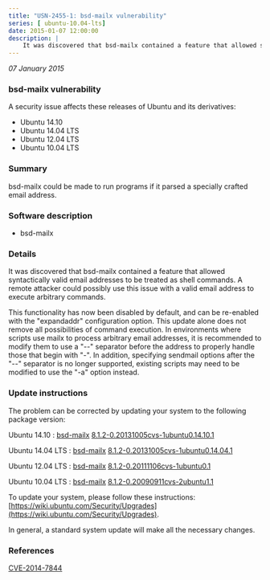 ```yaml
---
title: "USN-2455-1: bsd-mailx vulnerability"
series: [ ubuntu-10.04-lts]
date: 2015-01-07 12:00:00
description: |
    It was discovered that bsd-mailx contained a feature that allowed syntactically valid email addresses to be treated as shell commands. A remote attacker could possibly use this issue with a valid email address to execute arbitrary commands.
--- 
```

 
 

*07 January 2015*

### bsd-mailx vulnerability

A security issue affects these releases of Ubuntu and its derivatives:

* Ubuntu 14.10
* Ubuntu 14.04 LTS
* Ubuntu 12.04 LTS
* Ubuntu 10.04 LTS

### Summary

bsd-mailx could be made to run programs if it parsed a specially crafted email address.

### Software description

* bsd-mailx 

### Details

It was discovered that bsd-mailx contained a feature that allowed syntactically valid email addresses to be treated as shell commands. A remote attacker could possibly use this issue with a valid email address to execute arbitrary commands.

This functionality has now been disabled by default, and can be re-enabled with the &quot;expandaddr&quot; configuration option. This update alone does not remove all possibilities of command execution. In environments where scripts use mailx to process arbitrary email addresses, it is recommended to modify them to use a &quot;--&quot; separator before the address to properly handle those that begin with &quot;-&quot;. In addition, specifying sendmail options after the &quot;--&quot; separator is no longer supported, existing scripts may need to be modified to use the &quot;-a&quot; option instead. 

### Update instructions

The problem can be corrected by updating your system to the following package version:

Ubuntu 14.10
 : [bsd-mailx](https://launchpad.net/ubuntu/+source/bsd-mailx) <span> [8.1.2-0.20131005cvs-1ubuntu0.14.10.1](https://launchpad.net/ubuntu/+source/bsd-mailx/8.1.2-0.20131005cvs-1ubuntu0.14.10.1) </span> 

Ubuntu 14.04 LTS
 : [bsd-mailx](https://launchpad.net/ubuntu/+source/bsd-mailx) <span> [8.1.2-0.20131005cvs-1ubuntu0.14.04.1](https://launchpad.net/ubuntu/+source/bsd-mailx/8.1.2-0.20131005cvs-1ubuntu0.14.04.1) </span> 

Ubuntu 12.04 LTS
 : [bsd-mailx](https://launchpad.net/ubuntu/+source/bsd-mailx) <span> [8.1.2-0.20111106cvs-1ubuntu0.1](https://launchpad.net/ubuntu/+source/bsd-mailx/8.1.2-0.20111106cvs-1ubuntu0.1) </span> 

Ubuntu 10.04 LTS
 : [bsd-mailx](https://launchpad.net/ubuntu/+source/bsd-mailx) <span> [8.1.2-0.20090911cvs-2ubuntu1.1](https://launchpad.net/ubuntu/+source/bsd-mailx/8.1.2-0.20090911cvs-2ubuntu1.1) </span> 

To update your system, please follow these instructions: [https://wiki.ubuntu.com/Security/Upgrades](https://wiki.ubuntu.com/Security/Upgrades).

In general, a standard system update will make all the necessary changes. 

### References

 
 [CVE-2014-7844](http://people.ubuntu.com/~ubuntu-security/cve/CVE-2014-7844)
 

